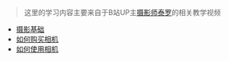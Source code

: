 > 这里的学习内容主要来自于B站UP主[摄影师泰罗](https://space.bilibili.com/110683415)的相关教学视频

- [摄影基础](basicas.md)
- [如何购买相机](purchase.md)
- [如何使用相机](useCamera.md)
